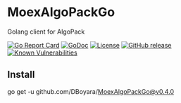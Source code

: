 # MoexAlgoPackGo
Golang client for AlgoPack

[![Go Report Card](https://goreportcard.com/badge/github.com/DBoyara/MoexAlgoPackGo)](https://goreportcard.com/report/github.com/DBoyara/MoexAlgoPackGo)
[![GoDoc](https://godoc.org/github.com/DBoyara/MoexAlgoPackGo?status.svg)](https://godoc.org/github.com/DBoyara/MoexAlgoPackGo)
[![License](https://img.shields.io/github/license/DBoyara/MoexAlgoPackGo)](https://github.com/DBoyara/MoexAlgoPackGo/blob/main/LICENSE)
[![GitHub release](https://img.shields.io/github/release/DBoyara/MoexAlgoPackGo.svg)](https://GitHub.com/DBoyara/MoexAlgoPackGo/releases/)
[![Known Vulnerabilities](https://snyk.io/test/github/DBoyara/MoexAlgoPackGo/badge.svg)](https://snyk.io/test/github/DBoyara/MoexAlgoPackGo)

## Install
go get -u github.com/DBoyara/MoexAlgoPackGo@v0.4.0
